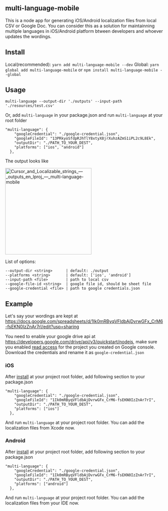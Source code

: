 ## multi-language-mobile
This is a node app for generating iOS/Android localization files from local CSV or Google Doc. You can consider this as a solution for maintainning multiple languages in iOS/Android platform btween developers and whoever updates the wordings.

## Install
Local(recommended): `yarn add multi-language-mobile --dev`
Global: `yarn global add multi-language-mobile` or `npm install multi-language-mobile --global`

## Usage

`multi-language --output-dir './outputs' --input-path './resources/test.csv'`

Or, add `multi-language` in your package.json and run `multi-language` at your root folder

```
"multi-language": {
    "googleCredential": "./google-credential.json",
    "googleFileId": "13PRkyoSfdpRJhTlY8xtyX8jrXuhzAZmS1iPL2c9L8Ek",
    "outputDir": "./PATH_TO_YOUR_DEST",
    "platforms": ["ios", "android"]
  },
```

The output looks like

<img width="275" alt="Cursor_and_Localizable_strings_—_outputs_en_lproj_—_multi-language-mobile" src="https://user-images.githubusercontent.com/9820374/85225517-899f2a80-b404-11ea-8ac2-ddd301ec5c77.png">

List of options:
```
--output-dir <string>      | default: ./output
--platforms <string>       | default: ['ios', 'android']
--input-path <file>        | path to local csv
--google-file-id <string>  | google file id, should be sheet file
--google-credential <file> | path to google credentials.json
``` 

## Example

Let's say your wordings are kept at https://docs.google.com/spreadsheets/d/1Ik0mRByqVFldbAjDvrwGFx_CrM6-fsEKN0IzZnAr7rI/edit?usp=sharing

You need to enable your google drive api at https://developers.google.com/drive/api/v3/quickstart/nodejs, make sure you enabled [read access](https://www.googleapis.com/auth/drive.readonly) for the project you created on Google console. Download the credentials and rename it as `google-credential.json`

### iOS
After [install](https://github.com/jhonny-me/multi-language-mobile#install) at your project root folder, add following section to your package.json

```
"multi-language": {
    "googleCredential": "./google-credential.json",
    "googleFileId": "1Ik0mRByqVFldbAjDvrwGFx_CrM6-fsEKN0IzZnAr7rI",
    "outputDir": "./PATH_TO_YOUR_DEST",
    "platforms": ["ios"]
  },
```

And run `multi-language` at your project root folder. You can add the localization files from Xcode now.

### Android
After [install](https://github.com/jhonny-me/multi-language-mobile#install) at your project root folder, add following section to your package.json

```
"multi-language": {
    "googleCredential": "./google-credential.json",
    "googleFileId": "1Ik0mRByqVFldbAjDvrwGFx_CrM6-fsEKN0IzZnAr7rI",
    "outputDir": "./PATH_TO_YOUR_DEST",
    "platforms": ["android"]
  },
```

And run `multi-language` at your project root folder. You can add the localization files from your IDE now.